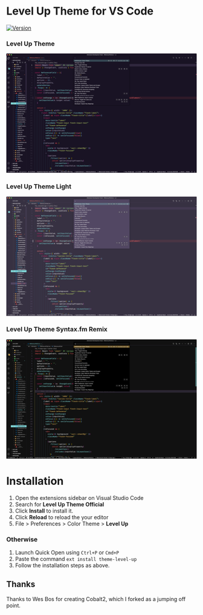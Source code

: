 # Level Up Theme for VS Code

[![Version](https://vsmarketplacebadge.apphb.com/version/leveluptutorials.theme-levelup.svg)](https://marketplace.visualstudio.com/items?itemName=leveluptutorials.theme-level-up)

### Level Up Theme

![Preview](images/one.png)

### Level Up Theme Light

![Preview](images/two.png)

### Level Up Theme Syntax.fm Remix

![Preview](images/three.png)

# Installation

1. Open the extensions sidebar on Visual Studio Code
2. Search for **Level Up Theme Official**
3. Click **Install** to install it.
4. Click **Reload** to reload the your editor
5. File > Preferences > Color Theme > **Level Up**

### Otherwise

1. Launch Quick Open using `Ctrl+P` or `Cmd+P`
2. Paste the command `ext install theme-level-up`
3. Follow the installation steps as above.

## Thanks

Thanks to Wes Bos for creating Cobalt2, which I forked as a jumping off point.
